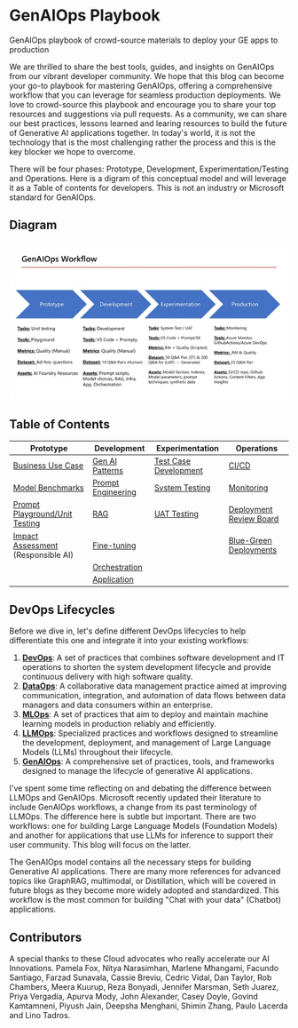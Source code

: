 # GenAIOps Playbook
GenAIOps playbook of crowd-source materials to deploy your GE apps to production

We are thrilled to share the best tools, guides, and insights on GenAIOps from our vibrant developer community. We hope that this blog can become your go-to playbook for mastering GenAIOps, offering a comprehensive workflow that you can leverage for seamless production deployments. We love to crowd-source this playbook and encourage you to share your top resources and suggestions via pull requests.  As a community, we can share our best practices, lessons learned and learing resources to build the future of Generative AI applications together.  In today's world, it is not the technology that is the most challenging rather the process and this is the key blocker we hope to overcome.

There will be four phases: Prototype, Development, Experimentation/Testing and Operations.  Here is a digram of this conceptual model and will leverage it as a Table of contents for developers.  This is not an industry or Microsoft standard for GenAIOps.

## Diagram

![GenAIOpsWorkflow diagram ](./docs/GenAIOps.jpg)


## Table of Contents


| **Prototype** |  **Development**  | **Experimentation** |  **Operations**  |
|---------------|-------------------|---------------------|------------------|
| [Business Use Case](./Playbook/1_Prototype/README.md) | [Gen AI Patterns](./Playbook/2_Development/README.md) | [Test Case Development](./Playbook/3_Experimentation/README.md) | [CI/CD](./Playbook/4_Operations/README.md)|
| [Model Benchmarks](./Playbook/1_Prototype/README.md) | [Prompt Engineering](./Playbook/2_Development/README.md)|[System Testing](./Playbook/3_Experimentation/README.md) | [Monitoring](./Playbook/4_Operations/README.md) |
| [Prompt Playground/Unit Testing](./Playbook/1_Prototype/README.md) | [RAG](./Playbook/2_Development/README.md) | [UAT Testing](./Playbook/3_Experimentation/README.md) | [Deployment Review Board](./Playbook/4_Operations/README.md) |
| [Impact Assessment](./Playbook/1_Prototype/README.md) (Responsible AI) | [Fine-tuning](./Playbook/2_Development/README.md) || [Blue-Green Deployments](./Playbook/4_Operations/README.md)|
|  | [Orchestration](./Playbook/2_Development/README.md) | ||
|  | [Application](./Playbook/2_Development/README.md) | ||


## DevOps Lifecycles
Before we dive in, let's define different DevOps lifecycles to help differentiate this one and integrate it into your existing workflows:

1.  <u>**DevOps**</u>: A set of practices that combines software development and IT operations to shorten the system development lifecycle and provide continuous delivery with high software quality.
2.  <u>**DataOps**</u>: A collaborative data management practice aimed at improving communication, integration, and automation of data flows between data managers and data consumers within an enterprise.
3.  <u>**MLOps**</u>: A set of practices that aim to deploy and maintain machine learning models in production reliably and efficiently.
4.  <u>**LLMOps**</u>: Specialized practices and workflows designed to streamline the development, deployment, and management of Large Language Models (LLMs) throughout their lifecycle.
5.  <u>**GenAIOps**</u>: A comprehensive set of practices, tools, and frameworks designed to manage the lifecycle of generative AI applications.

I've spent some time reflecting on and debating the difference between LLMOps and GenAIOps. Microsoft recently updated their literature to include GenAIOps workflows, a change from its past terminology of LLMOps. The difference here is subtle but important. There are two workflows: one for building Large Language Models (Foundation Models) and another for applications that use LLMs for inference to support their user community. This blog will focus on the latter.

The GenAIOps model contains all the necessary steps for building Generative AI applications. There are many more references for advanced topics like GraphRAG, multimodal, or Distillation, which will be covered in future blogs as they become more widely adopted and standardized. This workflow is the most common for building "Chat with your data" (Chatbot) applications.



## Contributors
A special thanks to these Cloud advocates who really accelerate our AI Innovations.  Pamela Fox, Nitya Narasimhan, Marlene Mhangami, Facundo Santiago, Farzad Sunavala, Cassie Breviu, Cedric Vidal, Dan Taylor, Rob Chambers, Meera Kuurup, Reza Bonyadi, Jennifer Marsman, Seth Juarez, Priya Vergadia, Apurva Mody, John Alexander, Casey Doyle, Govind Kamtamneni, Piyush Jain, Deepsha Menghani, Shimin Zhang, Paulo Lacerda and Lino Tadros.